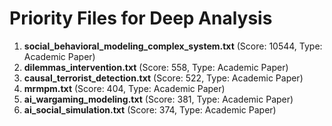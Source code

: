 # Priority Files for Deep Analysis

1. **social_behavioral_modeling_complex_system.txt** (Score: 10544, Type: Academic Paper)
2. **dilemmas_intervention.txt** (Score: 558, Type: Academic Paper)
3. **causal_terrorist_detection.txt** (Score: 522, Type: Academic Paper)
4. **mrmpm.txt** (Score: 404, Type: Academic Paper)
5. **ai_wargaming_modeling.txt** (Score: 381, Type: Academic Paper)
6. **ai_social_simulation.txt** (Score: 374, Type: Academic Paper)
